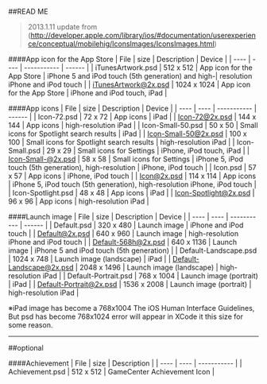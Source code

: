 ##READ ME

> 2013.1.11 update from (http://developer.apple.com/library/ios/#documentation/userexperience/conceptual/mobilehig/IconsImages/IconsImages.html)


####App icon for the App Store
| File | size | Description | Device |
| ---- | ---- | ----------- | ------ |
| iTunesArtwork.psd | 512 x 512 | App icon for the App Store | iPhone 5 and iPod touch (5th generation) and high-| resolution iPhone and iPod touch || iTunesArtwork@2x.psd | 1024 x 1024 | App icon for the App Store | iPhone and iPod touch, iPad |

####App icons
| File | size | Description | Device |
| ---- | ---- | ----------- | ------ |
| Icon-72.psd | 72 x 72 | App icons | iPad || Icon-72@2x.psd | 144 x 144 | App icons | high-resolution iPad || Icon-Small-50.psd | 50 x 50 | Small icons for Spotlight search results | iPad |
| Icon-Small-50@2x.psd | 100 x 100 | Small icons for Spotlight search results | high-resolution iPad |
| Icon-Small.psd | 29 x 29 | Small icons for Settings | iPhone, iPod touch, iPad |
| Icon-Small-@2x.psd | 58 x 58 | Small icons for Settings | iPhone 5, iPod touch (5th generation), high-resolution | iPhone, iPod touch || Icon.psd | 57 x 57 | App icons | iPhone, iPod touch || Icon@2x.psd | 114 x 114 | App icons | iPhone 5, iPod touch (5th generation), high-resolution iPhone, iPod touch |
| Icon-Spotlight.psd | 48 x 48 | App icons | iPad || Icon-Spotlight@2x.psd | 96 x 96 | App icons | high-resolution iPad |

####Launch image
| File | size | Description | Device |
| ---- | ---- | ----------- | ------ |
| Default.psd | 320 x 480 | Launch image | iPhone and iPod touch || Default@2x.psd | 640 x 960 | Launch image | high-resolution iPhone and iPod touch |
| Default-568h@2x.psd | 640 x 1136 | Launch image | iPhone 5 and iPod touch (5th generation) || Default-Landscape.psd | 1024 x 748 | Launch image (landscape) | iPad || Default-Landscape@2x.psd | 2048 x 1496 | Launch image (landscape) | high-resolution iPad || Default-Portrait.psd | 768 x 1004 | Launch image (portrait) | iPad || Default-Portrait@2x.psd | 1536 x 2008 | Launch image (portrait) | high-resolution iPad |※iPad image has become a 768x1004 The iOS Human Interface Guidelines, But psd has become 768x1024 error will appear in XCode it this size for some reason.

----------
##optional

####Achievement
| File | size | Description |
| ---- | ---- | ----------- |
| Achievement.psd | 512 x 512 | GameCenter Achievement Icon |